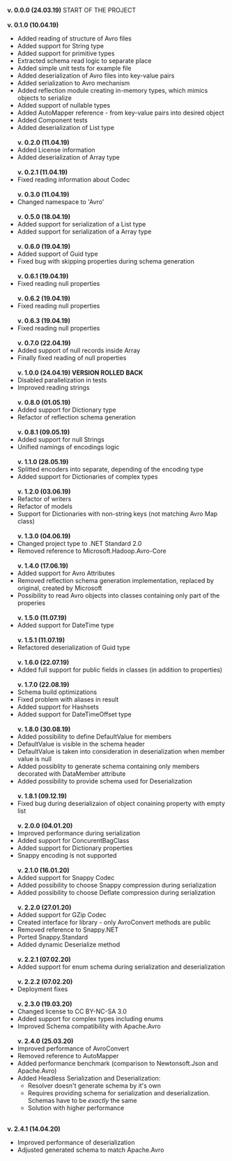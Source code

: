 **v. 0.0.0 (24.03.19)**
START OF THE PROJECT
\
\
**v. 0.1.0 (10.04.19)**
- Added reading of structure of Avro files
- Added support for String type
- Added support for primitive types
- Extracted schema read logic to separate place
- Added simple unit tests for example file
- Added deserialization of Avro files into key-value pairs
- Added serialization to Avro mechanism
- Added reflection module creating in-memory types, which mimics objects to serialize
- Added support of nullable types
- Added AutoMapper reference - from key-value pairs into desired object
- Added Component tests
- Added deserialization of List type
\
\
**v. 0.2.0 (11.04.19)**
- Added License information
- Added deserialization of Array type
\
\
**v. 0.2.1 (11.04.19)**
- Fixed reading information about Codec
\
\
**v. 0.3.0 (11.04.19)**
- Changed namespace to 'Avro'
\
\
**v. 0.5.0 (18.04.19)**
- Added support for serialization of a List type
- Added support for serialization of a Array type
\
\
**v. 0.6.0 (19.04.19)**
- Added support of Guid type
- Fixed bug with skipping properties during schema generation
\
\
**v. 0.6.1 (19.04.19)**
- Fixed reading null properties
\
\
**v. 0.6.2 (19.04.19)**
- Fixed reading null properties
\
\
**v. 0.6.3 (19.04.19)**
- Fixed reading null properties
\
\
**v. 0.7.0 (22.04.19)**
- Added support of null records inside Array
- Finally fixed reading of null properties
\
\
**v. 1.0.0 (24.04.19) VERSION ROLLED BACK**
- Disabled parallelization in tests
- Improved reading strings
\
\
**v. 0.8.0 (01.05.19)**
- Added support for Dictionary type
- Refactor of reflection schema generation
\
\
**v. 0.8.1 (09.05.19)**
- Added support for null Strings
- Unified namings of encodings logic
\
\
**v. 1.1.0 (28.05.19)**
- Splitted encoders into separate, depending of the encoding type
- Added support for Dictionaries of complex types
\
\
**v. 1.2.0 (03.06.19)**
- Refactor of writers
- Refactor of models
- Support for Dictionaries with non-string keys (not matching Avro Map class)
\
\
**v. 1.3.0 (04.06.19)**
- Changed project type to .NET Standard 2.0
- Removed reference to Microsoft.Hadoop.Avro-Core
\
\
**v. 1.4.0 (17.06.19)**
- Added support for Avro Attributes
- Removed reflection schema generation implementation, replaced by original, created by Microsoft
- Possibility to read Avro objects into classes containing only part of the properies
\
\
**v. 1.5.0 (11.07.19)**
- Added support for DateTime type
\
\
**v. 1.5.1 (11.07.19)**
- Refactored deserialization of Guid type
\
\
**v. 1.6.0 (22.07.19)**
- Added full support for public fields in classes (in addition to properties)
\
\
**v. 1.7.0 (22.08.19)**
- Schema build optimizations
- Fixed problem with aliases in result
- Added support for Hashsets
- Added support for DateTimeOffset type
\
\
**v. 1.8.0 (30.08.19)**
- Added possibility to define DefaultValue for members
- DefaultValue is visible in the schema header
- DefaultValue is taken into consideration in deserialization when member value is null
- Added possiblity to generate schema containing only members decorated with DataMember attribute
- Added possibility to provide schema used for Deserialization
\
\
**v. 1.8.1 (09.12.19)**
- Fixed bug during deserializaion of object conaining property with empty list
\
\
**v. 2.0.0 (04.01.20)**
- Improved performance during serialization
- Added support for ConcurentBagClass
- Added support for Dictionary properties
- Snappy encoding is not supported
\
\
**v. 2.1.0 (16.01.20)**
- Added support for Snappy Codec
- Added possibility to choose Snappy compression during serialization
- Added possibility to choose Deflate compression during serialization
\
\
**v. 2.2.0 (27.01.20)**
- Added support for GZip Codec
- Created interface for library - only AvroConvert methods are public
- Removed reference to Snappy.NET
- Ported Snappy.Standard
- Added dynamic Deserialize method
\
\
**v. 2.2.1 (07.02.20)**
- Added support for enum schema during serialization and deserialization
\
\
**v. 2.2.2 (07.02.20)**
- Deployment fixes
\
\
**v. 2.3.0 (19.03.20)**
- Changed license to CC BY-NC-SA 3.0
- Added support for complex types including enums
- Improved Schema compatibility with Apache.Avro
\
\
**v. 2.4.0 (25.03.20)**
- Improved performance of AvroConvert
- Removed reference to AutoMapper
- Added performance benchmark (comparison to Newtonsoft.Json and Apache.Avro)
- Added Headless Serialization and Deserialization:
  - Resolver doesn't generate schema by it's own
  - Requires providing schema for serialization and deserialization. Schemas have to be *exactly* the same
  - Solution with higher performance


\
**v. 2.4.1 (14.04.20)**
- Improved performance of deserialization
- Adjusted generated schema to match Apache.Avro
